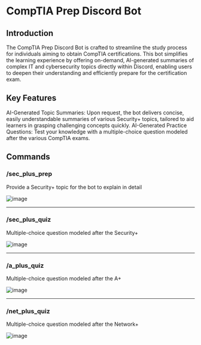 # CompTIA Prep Discord Bot

## Introduction
The CompTIA Prep Discord Bot is crafted to streamline the study process for individuals aiming to obtain CompTIA certifications. This bot simplifies the learning experience by offering on-demand, AI-generated summaries of complex IT and cybersecurity topics directly within Discord, enabling users to deepen their understanding and efficiently prepare for the certification exam.

## Key Features
AI-Generated Topic Summaries: Upon request, the bot delivers concise, easily understandable summaries of various Security+ topics, tailored to aid learners in grasping challenging concepts quickly.
AI-Generated Practice Questions: Test your knowledge with a multiple-choice question modeled after the various CompTIA exams.

## Commands

### /sec_plus_prep
Provide a Security+ topic for the bot to explain in detail

![image](https://github.com/hinnazeejah/CompTIAPrepBot/assets/91490989/db71d7de-9c58-44a6-a485-5c4a0241c3a3)

---

### /sec_plus_quiz
Multiple-choice question modeled after the Security+

![image](https://github.com/hinnazeejah/CompTIAPrepBot/assets/91490989/e77606dc-a64e-482f-b95b-c2b0de1afa18)

---

### /a_plus_quiz
Multiple-choice question modeled after the A+

![image](https://github.com/hinnazeejah/CompTIAPrepBot/assets/91490989/31781cf2-990e-4365-b46c-0e49dd9a0cc3)

---

### /net_plus_quiz
Multiple-choice question modeled after the Network+

![image](https://github.com/hinnazeejah/CompTIAPrepBot/assets/91490989/9d644eea-0bea-4580-9213-64cd02eb9c14)
